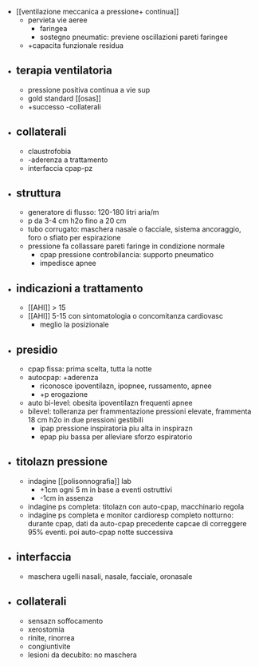 - [[ventilazione meccanica a pressione+ continua]]
	- pervieta vie aeree
		- faringea
		- sostegno pneumatic: previene oscillazioni pareti faringee
	- +capacita funzionale residua
- ## terapia ventilatoria
	- pressione positiva continua a vie sup
	- gold standard [[osas]]
	- +successo -collaterali
- ## collaterali
	- claustrofobia
	- -aderenza a trattamento
	- interfaccia cpap-pz
- ## struttura
	- generatore di flusso: 120-180 litri aria/m
	- p da 3-4 cm h2o fino a 20 cm
	- tubo corrugato: maschera nasale o facciale, sistema ancoraggio, foro o sfiato per espirazione
	- pressione fa collassare pareti faringe in condizione normale
		- cpap pressione controbilancia: supporto pneumatico
		- impedisce apnee
- ## indicazioni a trattamento
	- [[AHI]] > 15
	- [[AHI]] 5-15 con sintomatologia o concomitanza cardiovasc
		- meglio la posizionale
- ## presidio
	- cpap fissa: prima scelta, tutta la notte
	- autocpap: +aderenza
		- riconosce ipoventilazn, ipopnee, russamento, apnee
		- +p erogazione
	- auto bi-level: obesita ipoventilazn frequenti apnee
	- bilevel: tolleranza per frammentazione pressioni elevate, frammenta 18 cm h2o in due pressioni gestibili
		- ipap pressione inspiratoria piu alta in inspirazn
		- epap piu bassa per alleviare sforzo espiratorio
- ## titolazn pressione
	- indagine [[polisonnografia]] lab
		- +1cm ogni 5 m in base a eventi ostruttivi
		- -1cm in assenza
	- indagine ps completa: titolazn con auto-cpap, macchinario regola
	- indagine ps completa e monitor cardioresp completo notturno: durante cpap, dati da auto-cpap precedente capcae di correggere 95% eventi. poi auto-cpap notte successiva
- ## interfaccia
	- maschera ugelli nasali, nasale, facciale, oronasale
- ## collaterali
	- sensazn soffocamento
	- xerostomia
	- rinite, rinorrea
	- congiuntivite
	- lesioni da decubito: no maschera
